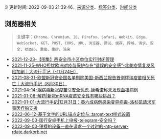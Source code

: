 :alarm_clock: 更新时间: 2022-09-03 21:39:46。[来源分类](../README.md)、[标签分类](../TAGS.md)、[时间分类](../TIMELINE.md)

## 浏览器相关


> 关键字：`Chrome`、`Chromium`、`IE`、`Firefox`、`Safari`、`Webkit`、`Edge`、`WebSocket`、`GET`、`POST`、`CORS`、`URL`、`浏览器`、`调试`、`缓存`、`跨域`、`请求`、`安全`、`状态码`、`重绘`、`重排`、`渲染`



- [2021-12-23-【图集】西安全市小区单位实行封闭管理](https://photos.caixin.com/m/2021-12-23/101821058.html) 
- [2021-11-25-WHO担忧欧洲对疫苗保护存在“错误的安全感”-北美疫情复发风险加剧｜大流行手记（-11月24日）](https://m.caixin.com/m/2021-11-25/101809652.html) 
- [2021-08-31-欧盟新冠安全国名单剔除美国-新西兰报告首例辉瑞疫苗相关死亡｜大流行手记（8月30日）](https://m.caixin.com/m/2021-08-31/101764087.html) 
- [2021-04-14-腺病毒新冠疫苗引安全忧虑-康希诺称未发现血栓病例](https://m.caixin.com/m/2021-04-14/101691086.html) 
- [2021-01-08-解药|新冠mRNA疫苗安全性有哪些挑战？](https://m.caixin.com/m/2021-01-08/101648043.html) 
- [2021-01-01-大流行手记|12月31日：英六成病例感染变异病毒-洛杉矶请求军事医疗船支援](https://m.caixin.com/m/2021-01-01/101645820.html) 
- [2022-06-12-基于文字的URL锚点定位与::target-text样式设置](https://www.zhangxinxu.com/wordpress/2022/06/url-anchor-target-text/) 
- [2022-09-03-国行安卓手机上电报-telegram-安全吗？](https://www.v2ex.com/t/877548) 
- [2022-09-03-锐捷的设备一直在请求一个过时的-ntp-server-rdate.darkorb.net](https://www.v2ex.com/t/877507) 